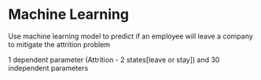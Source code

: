 # Machine Learning

Use machine learning model to predict if an employee will leave a company to mitigate the attrition problem

1 dependent parameter (Attrition - 2 states[leave or stay]) and 30 independent parameters
